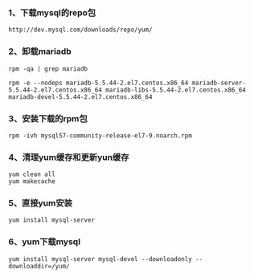 
### 1、下载mysql的repo包
```
http://dev.mysql.com/downloads/repo/yum/
```

### 2、卸载mariadb
```
rpm -qa | grep mariadb

rpm -e --nodeps mariadb-5.5.44-2.el7.centos.x86_64 mariadb-server-5.5.44-2.el7.centos.x86_64 mariadb-libs-5.5.44-2.el7.centos.x86_64 mariadb-devel-5.5.44-2.el7.centos.x86_64
```

### 3、安装下载的rpm包
```
rpm -ivh mysql57-community-release-el7-9.noarch.rpm
```

### 4、清理yum缓存和更新yun缓存
```
yum clean all
yum makecache
```

### 5、直接yum安装
```
yum install mysql-server
```

### 6、yum下载mysql
```
yum install mysql-server mysql-devel --downloadonly --downloaddir=/yum/
```
